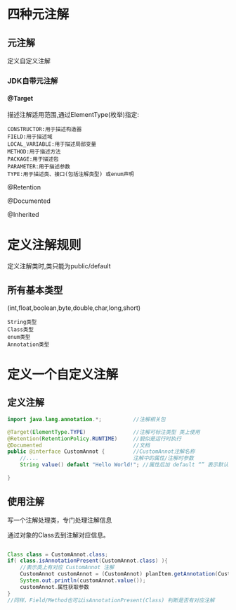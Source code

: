 # 四种元注解



## 元注解

定义自定义注解

### JDK自带元注解

#### @Target

描述注解适用范围,通过ElementType(枚举)指定:

```
CONSTRUCTOR:用于描述构造器
FIELD:用于描述域
LOCAL_VARIABLE:用于描述局部变量
METHOD:用于描述方法
PACKAGE:用于描述包
PARAMETER:用于描述参数
TYPE:用于描述类、接口(包括注解类型) 或enum声明
```



@Retention

@Documented

@Inherited

# 定义注解规则

定义注解类时,类只能为public/default

## 所有基本类型

(int,float,boolean,byte,double,char,long,short)

```
String类型
Class类型
enum类型
Annotation类型
```



#  定义一个自定义注解

## 定义注解

```java
import java.lang.annotation.*;			//注解相关包

@Target(ElementType.TYPE)				//注解可标注类型 类上使用
@Retention(RetentionPolicy.RUNTIME)		//貌似是运行时执行
@Documented								//文档
public @interface CustomAnnot {			//CustomAnnot注解名称
	//....								注解中的属性/注解时参数
    String value() default "Hello World!"; //属性后加 default “” 表示默认值
    
}

```

## 使用注解

写一个注解处理类，专门处理注解信息

通过对象的Class去到注解对应信息。

```java

Class class = CustomAnnot.class;
if( class.isAnnotationPresent(CustomAnnot.class) ){
    //表示类上有对应 CustomAnnot 注解
    CustomAnnot customAnnot = (CustomAnnot) planItem.getAnnotation(CustomAnnot.class);
    System.out.println(customAnnot.value());
    customAnnot.属性获取参数
}
//同样，Field/Method也可以isAnnotationPresent(Class) 判断是否有对应注解

```



























